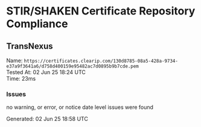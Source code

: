 # STIR/SHAKEN Certificate Repository Compliance

## TransNexus

Name: `https://certificates.clearip.com/130d8785-08a5-428a-9734-e37a9f3641a6/d758d400159e95482ac7d0895b9b7cde.pem`\
Tested At: 02 Jun 25 18:24 UTC\
Time: 23ms

### Issues

no warning, or error, or notice date level issues were found

Generated: 02 Jun 25 18:58 UTC